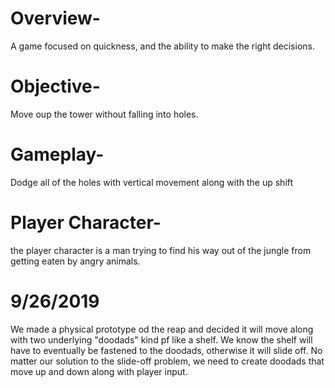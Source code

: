 # Overview-
A game focused on quickness, and the ability to make the right decisions.
# Objective-
Move oup the tower without falling into holes.
# Gameplay-
Dodge all of the holes with vertical movement along with the up shift
# Player Character- 
the player character is a man trying to find his way out of the jungle from getting eaten by angry animals.
# 9/26/2019 
We made a physical prototype od the reap and decided it will move along with two underlying "doodads" kind pf like a shelf.
We know the shelf will have to eventually be fastened to the doodads, otherwise it will slide off.
No matter our solution to the slide-off problem, we need to create doodads that move up and down along with player input.

